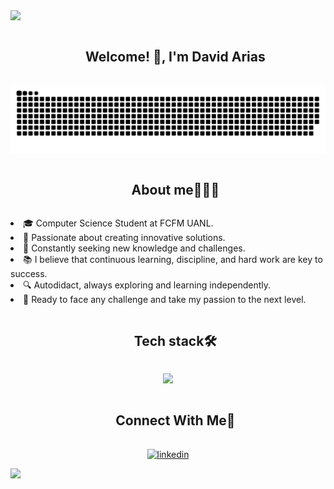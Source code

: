 <img src="https://user-images.githubusercontent.com/73097560/115834477-dbab4500-a447-11eb-908a-139a6edaec5c.gif">
<div id="user-content-toc">
  <ul align="center">
    <summary><h2 style="display: inline-block">Welcome! 👋, I'm David Arias</h2></summary>
  </ul>
</div>

<div align="center">
  <img  src="https://github.com/1999AZZAR/1999AZZAR/blob/main/resources/img/grid-snake.svg"
       alt="snake" /></a>
</div>

<!--
**DavidAriias/DavidAriias** is a ✨ _special_ ✨ repository because its `README.md` (this file) appears on your GitHub profile.

Here are some ideas to get you started:
- 🔭 I’m currently working on ...
- 🌱 I’m currently learning ...
- 👯 I’m looking to collaborate on ...
- 🤔 I’m looking for help with ...
- 💬 Ask me about ...
- 📫 How to reach me: ...
- 😄 Pronouns: ...
- ⚡ Fun fact: ...
-->
<div id="user-content-toc">
  <ul align="center">
    <summary><h2 style="display: inline-block">About me👨🏻‍💻</h2></summary>
  </ul>
</div>

<li>
  🎓 Computer Science Student at FCFM UANL.
</li>
<li>
  🚀 Passionate about creating innovative solutions.
</li>
<li>
  🧠 Constantly seeking new knowledge and challenges.
</li>
<li>
  📚 I believe that continuous learning, discipline, and hard work are key to success.
</li>
<li>
  🔍 Autodidact, always exploring and learning independently.
</li>
<li>
  💪 Ready to face any challenge and take my passion to the next level.
</li>

<div id="user-content-toc">
  <ul align="center">
    <summary><h2 style="display: inline-block">Tech stack🛠</h2></summary>
  </ul>
</div>

<p align="center">
  <a href="https://skillicons.dev">
    <img src="https://skillicons.dev/icons?i=flutter,dart,cs,azure,mongo,postgresql,github,git,docker,postman,graphql,visualstudio,vscode&perline=14" />
  </a>
</p>

<p align="center">
  <div id="user-content-toc">
  <ul align="center">
    <summary><h2 style="display: inline-block">Connect With Me🤝</h2></summary>
  </ul>
</div>
</p>


<p align="center">
<a href="https://www.linkedin.com/in/david-arias-molina" target="blank"><img align="center" src="https://user-images.githubusercontent.com/88904952/234979284-68c11d7f-1acc-4f0c-ac78-044e1037d7b0.png" alt="linkedin" height="50" width="50" /></a>
</p>
<img src="https://user-images.githubusercontent.com/73097560/115834477-dbab4500-a447-11eb-908a-139a6edaec5c.gif">

